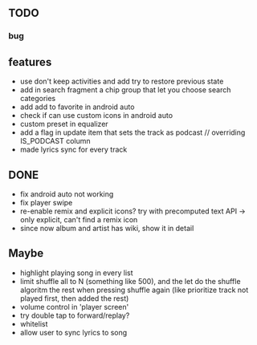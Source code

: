 ## TODO

### bug

## features
- use don't keep activities and add try to restore previous state
- add in search fragment a chip group that let you choose search categories
- add add to favorite in android auto
- check if can use custom icons in android auto
- custom preset in equalizer
- add a flag in update item that sets the track as podcast // overriding IS_PODCAST column
- made lyrics sync for every track


## DONE
- fix android auto not working
- fix player swipe
- re-enable remix and explicit icons? try with precomputed text API -> only explicit, can't find a remix icon
- since now album and artist has wiki, show it in detail

## Maybe
- highlight playing song in every list
- limit shuffle all to N (something like 500), and the let do the shuffle
  algoritm  the rest when pressing shuffle again (like prioritize track not played first,
  then added the rest)
- volume control in 'player screen'
- try double tap to forward/replay?
- whitelist
- allow user to sync lyrics to song